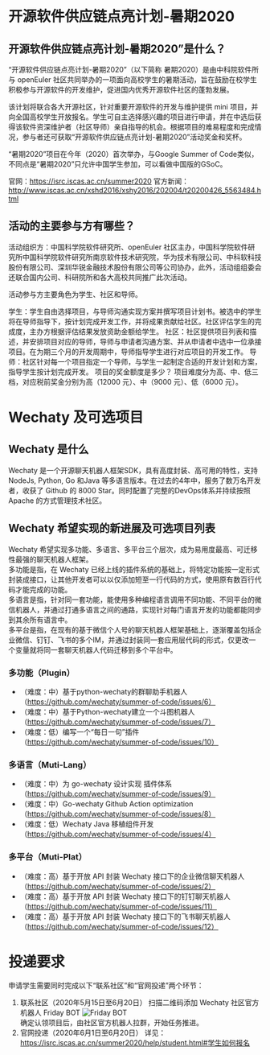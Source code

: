 # 开源软件供应链点亮计划-暑期2020

## 开源软件供应链点亮计划-暑期2020”是什么？
“开源软件供应链点亮计划-暑期2020”（以下简称 暑期2020）是由中科院软件所与 openEuler 社区共同举办的一项面向高校学生的暑期活动，旨在鼓励在校学生积极参与开源软件的开发维护，促进国内优秀开源软件社区的蓬勃发展。

该计划将联合各大开源社区，针对重要开源软件的开发与维护提供 mini 项目，并向全国高校学生开放报名。学生可自主选择感兴趣的项目进行申请，并在中选后获得该软件资深维护者（社区导师）亲自指导的机会。根据项目的难易程度和完成情况，参与者还可获取“开源软件供应链点亮计划-暑期2020”活动奖金和奖杯。

“暑期2020”项目在今年（2020）首次举办，与Google Summer of Code类似，不同点是“暑期2020”只允许中国学生参加，可以看做中国版的GSoC。

官网：https://isrc.iscas.ac.cn/summer2020
官方新闻：http://www.iscas.ac.cn/xshd2016/xshy2016/202004/t20200426_5563484.html

## 活动的主要参与方有哪些？
活动组织方：中国科学院软件研究所、openEuler 社区主办，中国科学院软件研究所中国科学院软件研究所南京软件技术研究院，华为技术有限公司、中科软科技股份有限公司、深圳华锐金融技术股份有限公司等公司协办，此外，活动组组委会还联合国内公司、科研院所和各大高校共同推广此次活动。

活动参与方主要角色为学生、社区和导师。

学生：学生自由选择项目，与导师沟通实现方案并撰写项目计划书。被选中的学生将在导师指导下，按计划完成开发工作，并将成果贡献给社区。社区评估学生的完成度，主办方根据评估结果发放资助金额给学生。
社区：社区提供项目列表和描述，并安排项目对应的导师，导师与申请者沟通方案、并从申请者中选中一位承接项目。在为期三个月的开发周期中，导师指导学生进行对应项目的开发工作。
导师：社区针对每一个项目指定一个导师，与学生一起制定合适的开发计划和方案，指导学生按计划完成开发。
项目的奖金额度是多少？
项目难度分为高、中、低三档，对应税前奖金分别为高（12000 元）、中（9000 元）、低（6000 元）。

# Wechaty 及可选项目

## Wechaty 是什么
Wechaty 是一个开源聊天机器人框架SDK，具有高度封装、高可用的特性，支持NodeJs,  Python,  Go 和Java 等多语言版本。在过去的4年中，服务了数万名开发者，收获了 Github 的 8000 Star。同时配置了完整的DevOps体系并持续按照Apache 的方式管理技术社区。

## Wechaty 希望实现的新进展及可选项目列表
Wechaty 希望实现多功能、多语言、多平台三个层次，成为易用度最高、可迁移性最强的聊天机器人框架。   
多功能是指，在 Wechaty 已经上线的插件系统的基础上，将特定功能按一定形式封装成接口，让其他开发者可以以仅添加短至一行代码的方式，使用原有数百行代码才能完成的功能。   
多语言是指，针对同一套功能，能使用多种编程语言调用不同功能、不同平台的微信机器人，并通过打通多语言之间的通路，实现针对每门语言开发的功能都能同步到其余所有语言中。   
多平台是指，在现有的基于微信个人号的聊天机器人框架基础上，逐渐覆盖包括企业微信、钉钉、飞书的多个IM，并通过封装同一套应用层代码的形式，仅更改一个变量就将同一套聊天机器人代码迁移到多个平台中。   
### 多功能（Plugin）
- （难度：中）基于python-wechaty的群聊助手机器人（https://github.com/wechaty/summer-of-code/issues/6）
- （难度：中）基于Python-wechaty建立一个斗图机器人（https://github.com/wechaty/summer-of-code/issues/7）
- （难度：低）编写一个“每日一句”插件（https://github.com/wechaty/summer-of-code/issues/10）
### 多语言（Muti-Lang）
- （难度：中）为 go-wechaty 设计实现 插件体系（https://github.com/wechaty/summer-of-code/issues/9）
- （难度：中）Go-wechaty Github Action optimization（https://github.com/wechaty/summer-of-code/issues/8）
- （难度：低）Wechaty Java 移植组件开发（https://github.com/wechaty/summer-of-code/issues/4）
### 多平台（Muti-Plat）
- （难度：高）基于开放 API 封装 Wechaty 接口下的企业微信聊天机器人（https://github.com/wechaty/summer-of-code/issues/2）
- （难度：高）基于开放 API 封装 Wechaty 接口下的钉钉聊天机器人（https://github.com/wechaty/summer-of-code/issues/11）
- （难度：高）基于开放 API 封装 Wechaty 接口下的飞书聊天机器人（https://github.com/wechaty/summer-of-code/issues/12）


# 投递要求
申请学生需要同时完成以下“联系社区”和“官网投递”两个环节：

1. 联系社区（2020年5月15日至6月20日）
扫描二维码添加 Wechaty 社区官方机器人 Friday BOT
![Friday BOT](https://camo.githubusercontent.com/48e830f95ba1e018c365013991e685951b8cf5f4/68747470733a2f2f776563686174792e6769746875622e696f2f776563686174792f696d616765732f626f742d71722d636f64652e706e67)  
确定认领项目后，由社区官方机器人拉群，开始任务推进。
2. 官网投递（2020年6月1日至6月20日）
详见：https://isrc.iscas.ac.cn/summer2020/help/student.html#学生如何报名
